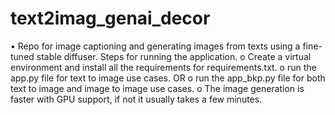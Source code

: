 # text2imag_genai_decor
•	Repo for image captioning and generating images from texts using a fine-tuned stable diffuser.
Steps for running the application.
o	Create a virtual environment and install all the requirements for requirements.txt.
o	run the app.py file for text to image use cases.
OR
o	run the app_bkp.py file for both text to image and image to image use cases.
o	The image generation is faster with GPU support, if not it usually takes a few minutes.


